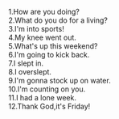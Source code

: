 1.How are you doing?  
2.What do you do for a living?  
3.I'm into sports!  
4.My knee went out.  
5.What's up this weekend?  
6.I'm going to kick back.  
7.I slept in.  
8.I overslept.  
9.I'm gonna stock up on water.  
10.I'm counting on you.  
11.I had a lone week.  
12.Thank God,it's Friday!